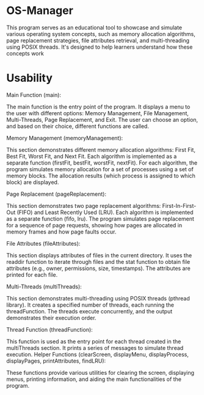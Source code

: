 # OS-Manager
 This program serves as an educational tool to showcase and simulate various operating system concepts, such as memory allocation algorithms, page replacement strategies, file attributes retrieval, and multi-threading using POSIX threads. It's designed to help learners understand how these concepts work 

# Usability
Main Function (main):

The main function is the entry point of the program.
It displays a menu to the user with different options: Memory Management, File Management, Multi-Threads, Page Replacement, and Exit.
The user can choose an option, and based on their choice, different functions are called.

Memory Management (memoryManagement):

This section demonstrates different memory allocation algorithms: First Fit, Best Fit, Worst Fit, and Next Fit.
Each algorithm is implemented as a separate function (firstFit, bestFit, worstFit, nextFit).
For each algorithm, the program simulates memory allocation for a set of processes using a set of memory blocks.
The allocation results (which process is assigned to which block) are displayed.

Page Replacement (pageReplacement):

This section demonstrates two page replacement algorithms: First-In-First-Out (FIFO) and Least Recently Used (LRU).
Each algorithm is implemented as a separate function (fifo, lru).
The program simulates page replacement for a sequence of page requests, showing how pages are allocated in memory frames and how page faults occur.

File Attributes (fileAttributes):

This section displays attributes of files in the current directory.
It uses the readdir function to iterate through files and the stat function to obtain file attributes (e.g., owner, permissions, size, timestamps).
The attributes are printed for each file.

Multi-Threads (multiThreads):

This section demonstrates multi-threading using POSIX threads (pthread library).
It creates a specified number of threads, each running the threadFunction.
The threads execute concurrently, and the output demonstrates their execution order.

Thread Function (threadFunction):

This function is used as the entry point for each thread created in the multiThreads section.
It prints a series of messages to simulate thread execution.
Helper Functions (clearScreen, displayMenu, displayProcess, displayPages, printAttributes, findLRU):

These functions provide various utilities for clearing the screen, displaying menus, printing information, and aiding the main functionalities of the program.
